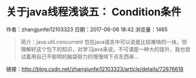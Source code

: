 # 关于java线程浅谈五： Condition条件
作者：zhangjunfei12103323
日期：2017-06-06 18:42
浏览量：1465
> 简介：java.util.concurrent 包在java语言中可以说是比较难啃的一块，但理解好这个包下的知识，对学习java来说，不可谓是一种大的提升，我也尝试着用自己不聪明的脑袋努力的慢慢啃下点东西来...

 链接：http://blog.csdn.net/zhangjunfei12103323/article/details/72876618
